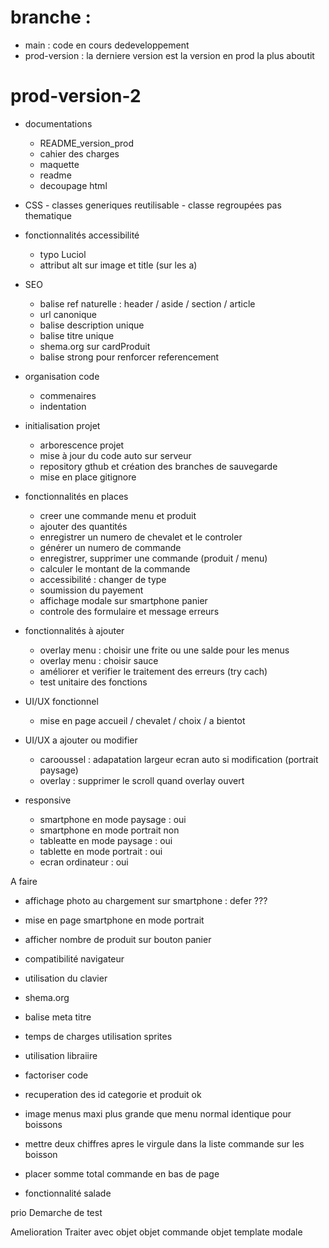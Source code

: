 # branche :
- main : code en cours dedeveloppement
- prod-version : la derniere version est la version en prod la plus aboutit

# prod-version-2
   - documentations
     - README_version_prod
     - cahier des charges
     - maquette
     - readme
     - decoupage html

   - CSS
    - classes generiques reutilisable
    - classe regroupées pas thematique

  - fonctionnalités accessibilité
    - typo Luciol
    - attribut alt sur image et title (sur les a)
  
  - SEO
    - balise ref naturelle : header / aside / section / article
    - url canonique
    - balise description unique
    - balise titre unique
    - shema.org sur cardProduit
    - balise strong pour renforcer referencement
  
  - organisation code
    - commenaires
    - indentation
  
  - initialisation projet 
    - arborescence projet
    - mise à jour du code auto sur serveur
    - repository gthub et création des branches de sauvegarde
    - mise en place gitignore
  
  - fonctionnalités en places
    - creer une commande menu et produit
    - ajouter des quantités
    - enregistrer un numero de chevalet et le controler
    - générer un numero de commande
    - enregistrer, supprimer une commande (produit / menu)
    - calculer le montant de la commande
    - accessibilité : changer de type
    - soumission du payement
    - affichage modale sur smartphone panier
    - controle des formulaire et message erreurs

  - fonctionnalités à ajouter
    - overlay menu : choisir une frite ou une salde pour les menus
    - overlay menu : choisir sauce 
    - améliorer et verifier le traitement des erreurs (try cach)
    - test unitaire des fonctions
 
  - UI/UX fonctionnel
    - mise en page accueil / chevalet / choix / a bientot

  - UI/UX a ajouter ou modifier
    - carooussel : adapatation largeur ecran auto si modification (portrait paysage)
    - overlay : supprimer le scroll quand overlay ouvert
 
 - responsive
   - smartphone en mode paysage : oui
   - smartphone en mode portrait non
   - tableatte en mode paysage : oui
   - tablette en mode portrait : oui 
   - ecran ordinateur : oui
  
 A faire 
 - affichage photo au chargement sur smartphone : defer ???
 - mise en page smartphone en mode portrait
 - afficher nombre de produit sur bouton panier
 - compatibilité navigateur
 - utilisation du clavier
 - shema.org
 - balise meta titre
 - temps de charges utilisation sprites
 - utilisation libraiire
 - factoriser code
- recuperation des id categorie et produit ok
  
- image menus maxi plus grande que menu normal identique pour boissons
- mettre deux chiffres apres le virgule dans la liste commande sur les boisson
- placer somme total commande en bas de page
- fonctionnalité salade




prio
Demarche de test

Amelioration 
Traiter avec objet
  objet commande
  objet template modale
  


